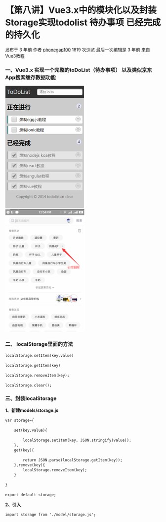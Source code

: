 # 【第八讲】Vue3.x中的模块化以及封装Storage实现todolist 待办事项 已经完成的持久化

 发布于 3 年前 作者 [phonegap100](http://bbs.itying.com/user/phonegap100) 1819 次浏览 最后一次编辑是 3 年前 来自 Vue3教程

### 一、Vue3.x 实现一个完整的toDoList（待办事项） 以及类似京东App搜索缓存数据功能

![image-20201028154224503.png](./8-readme.assets/951bc3f0-2d3a-11eb-8ac2-41a88e51bce8.png) ![image-20201028154231727.png](./8-readme.assets/9814b8a0-2d3a-11eb-8ac2-41a88e51bce8.png)

### 二、 localStorage里面的方法

```
localStorage.setItem(key,value)

localStorage.getItem(key)

localStorage.removeItem(key);

localStorage.clear();
```

### 三、封装localStorage

**1、新建models/storage.js**

```
var storage={

    set(key,value){

        localStorage.setItem(key, JSON.stringify(value));
    },
    get(key){

        return JSON.parse(localStorage.getItem(key));
    },remove(key){
        localStorage.removeItem(key);
    }

}

export default storage;
```

**2、引入**

```
import storage from './model/storage.js';
```